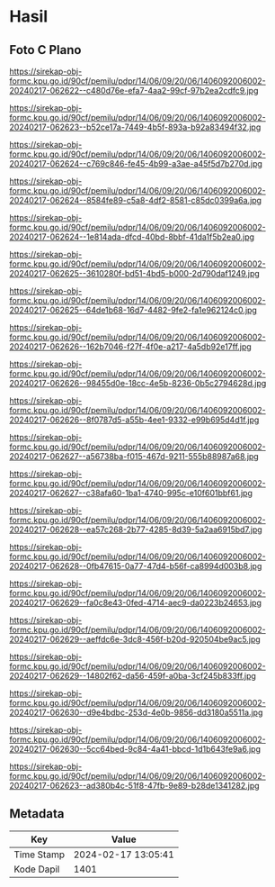 # Hasil

## Foto C Plano

https://sirekap-obj-formc.kpu.go.id/90cf/pemilu/pdpr/14/06/09/20/06/1406092006002-20240217-062622--c480d76e-efa7-4aa2-99cf-97b2ea2cdfc9.jpg

https://sirekap-obj-formc.kpu.go.id/90cf/pemilu/pdpr/14/06/09/20/06/1406092006002-20240217-062623--b52ce17a-7449-4b5f-893a-b92a83494f32.jpg

https://sirekap-obj-formc.kpu.go.id/90cf/pemilu/pdpr/14/06/09/20/06/1406092006002-20240217-062624--c769c846-fe45-4b99-a3ae-a45f5d7b270d.jpg

https://sirekap-obj-formc.kpu.go.id/90cf/pemilu/pdpr/14/06/09/20/06/1406092006002-20240217-062624--8584fe89-c5a8-4df2-8581-c85dc0399a6a.jpg

https://sirekap-obj-formc.kpu.go.id/90cf/pemilu/pdpr/14/06/09/20/06/1406092006002-20240217-062624--1e814ada-dfcd-40bd-8bbf-41da1f5b2ea0.jpg

https://sirekap-obj-formc.kpu.go.id/90cf/pemilu/pdpr/14/06/09/20/06/1406092006002-20240217-062625--3610280f-bd51-4bd5-b000-2d790daf1249.jpg

https://sirekap-obj-formc.kpu.go.id/90cf/pemilu/pdpr/14/06/09/20/06/1406092006002-20240217-062625--64de1b68-16d7-4482-9fe2-fa1e962124c0.jpg

https://sirekap-obj-formc.kpu.go.id/90cf/pemilu/pdpr/14/06/09/20/06/1406092006002-20240217-062626--162b7046-f27f-4f0e-a217-4a5db92e17ff.jpg

https://sirekap-obj-formc.kpu.go.id/90cf/pemilu/pdpr/14/06/09/20/06/1406092006002-20240217-062626--98455d0e-18cc-4e5b-8236-0b5c2794628d.jpg

https://sirekap-obj-formc.kpu.go.id/90cf/pemilu/pdpr/14/06/09/20/06/1406092006002-20240217-062626--8f0787d5-a55b-4ee1-9332-e99b695d4d1f.jpg

https://sirekap-obj-formc.kpu.go.id/90cf/pemilu/pdpr/14/06/09/20/06/1406092006002-20240217-062627--a56738ba-f015-467d-9211-555b88987a68.jpg

https://sirekap-obj-formc.kpu.go.id/90cf/pemilu/pdpr/14/06/09/20/06/1406092006002-20240217-062627--c38afa60-1ba1-4740-995c-e10f601bbf61.jpg

https://sirekap-obj-formc.kpu.go.id/90cf/pemilu/pdpr/14/06/09/20/06/1406092006002-20240217-062628--ea57c268-2b77-4285-8d39-5a2aa6915bd7.jpg

https://sirekap-obj-formc.kpu.go.id/90cf/pemilu/pdpr/14/06/09/20/06/1406092006002-20240217-062628--0fb47615-0a77-47d4-b56f-ca8994d003b8.jpg

https://sirekap-obj-formc.kpu.go.id/90cf/pemilu/pdpr/14/06/09/20/06/1406092006002-20240217-062629--fa0c8e43-0fed-4714-aec9-da0223b24653.jpg

https://sirekap-obj-formc.kpu.go.id/90cf/pemilu/pdpr/14/06/09/20/06/1406092006002-20240217-062629--aeffdc6e-3dc8-456f-b20d-920504be9ac5.jpg

https://sirekap-obj-formc.kpu.go.id/90cf/pemilu/pdpr/14/06/09/20/06/1406092006002-20240217-062629--14802f62-da56-459f-a0ba-3cf245b833ff.jpg

https://sirekap-obj-formc.kpu.go.id/90cf/pemilu/pdpr/14/06/09/20/06/1406092006002-20240217-062630--d9e4bdbc-253d-4e0b-9856-dd3180a5511a.jpg

https://sirekap-obj-formc.kpu.go.id/90cf/pemilu/pdpr/14/06/09/20/06/1406092006002-20240217-062630--5cc64bed-9c84-4a41-bbcd-1d1b643fe9a6.jpg

https://sirekap-obj-formc.kpu.go.id/90cf/pemilu/pdpr/14/06/09/20/06/1406092006002-20240217-062623--ad380b4c-51f8-47fb-9e89-b28de1341282.jpg


## Metadata

| Key        | Value               |
| ---------- | ------------------- |
| Time Stamp | 2024-02-17 13:05:41 |
| Kode Dapil | 1401                |



